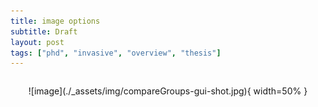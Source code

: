 ```yaml
---
title: image options
subtitle: Draft
layout: post
tags: ["phd", "invasive", "overview", "thesis"]
---
```


```{r image-using-knitr}

```

<center>
![image](./_assets/img/compareGroups-gui-shot.jpg){
width=50% }
</center>